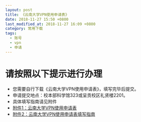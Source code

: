 ```yaml
---
layout: post
title: 《云南大学VPN使用申请表》
date: 2018-11-27 15:50 +0800
last_modified_at: 2018-11-27 16:09 +0800
category: 常用下载
tags:
  - 账号
  - vpn
  - 申请
---
```

# 请按照以下提示进行办理
- 您需要自行下载《云南大学VPN使用申请表》，填写完毕后提交。
- 申请提交地点：校本部科学馆323或呈贡校区礼贤楼2201。
- 具体填写指南请见附件
- [附件1：云南大学VPN使用申请表](http://65031141.github.io/assets/VPN使用申请.xlsx)
- [附件2：云南大学VPN使用申请表填写指南](http://65031141.github.io/assets/VPN填写指南.docx)

